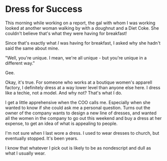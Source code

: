 # Dress for Success

This morning while working on a report, the gal with whom I was working looked at another woman walking by with a doughnut and a Diet Coke. She couldn't believe that's what they were having for breakfast!



Since that's exactly what *I* was having for breakfast, I asked why she hadn't said the same about mine.



"Well, you're unique. I mean, we're all unique - but you're unique in a different way."



Gee.



Okay, it's true. For someone who works at a boutique women's apparell factory, I definitely dress at a way lower level than anyone else here. I dress like a techie, not a model. And why not? That's what I do.



I get a little apprehensive when the COO calls me. Especially when she wanted to know if she could ask me a personal question. Turns out the owner of the company wants to design a new line of dresses, and wanted all the women in the company to go out this weekend and buy a dress at her expense, to get an idea of what is appealing to people.



I'm not sure when I last wore a dress. I used to wear dresses to church, but eventually stopped. It's been years.



I know that whatever I pick out is likely to be as nondescript and dull as what I usually wear.


